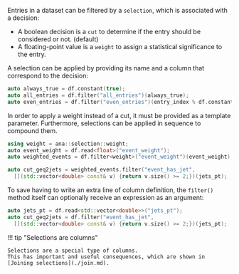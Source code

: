 Entries in a dataset can be filtered by a `selection`, which is associated with a decision:

- A boolean decision is a `cut` to determine if the entry should be considered or not. (default)
- A floating-point value is a `weight` to assign a statistical significance to the entry.

A selection can be applied by providing its name and a column that correspond to the decision:

```cpp
auto always_true = df.constant(true);
auto all_entries = df.filter("all_entries")(always_true);
auto even_entries = df.filter("even_entries")(entry_index % df.constant(2));
```
In order to apply a weight instead of a cut, it must be provided as a template parameter.
Furthermore, selections can be applied in sequence to compound them.
```cpp
using weight = ana::selection::weight;
auto event_weight = df.read<float>("event_weight");
auto weighted_events = df.filter<weight>("event_weight")(event_weight);

auto cut_geq2jets = weighted_events.filter("event_has_jet",
  [](std::vector<double> const& v) {return v.size() >= 2;})(jets_pt);
```
To save having to write an extra line of column definition, the `filter()` method itself can optionally receive an expression as an argument:
```cpp
auto jets_pt = df.read<std::vector<double>>("jets_pt");
auto cut_geq2jets = df.filter("event_has_jet",
  [](std::vector<double> const& v) {return v.size() >= 2;})(jets_pt);
```

!!! tip "Selections are columns"

    Selections are a special type of columns. 
    This has important and useful consequences, which are shown in [Joining selections](./join.md).
